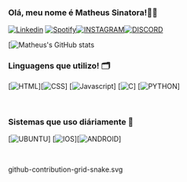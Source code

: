 

### Olá, meu nome é Matheus Sinatora!👨‍💻

[![Linkedin](https://img.shields.io/badge/LinkedIn-0077B5?style=for-the-badge&logo=linkedin&logoColor=white)](https://www.linkedin.com/in/matheussinatora/)
[![Spotify](https://img.shields.io/badge/Spotify-1ED760?&style=for-the-badge&logo=spotify&logoColor=white)](https://open.spotify.com/user/21u4rxyev7ecz73w2znmp4oiy?si=2UXPkdoQT_qMF4ICVxEusg)[![INSTAGRAM](https://img.shields.io/badge/Instagram-E4405F?style=for-the-badge&logo=instagram&logoColor=white)](https://www.instagram.com/_matheussinatora/)[![DISCORD](https://img.shields.io/badge/Discord-7289DA?style=for-the-badge&logo=discord&logoColor=white)](fazeboy#6545)

[![Matheus's GitHub stats](https://github-readme-stats.vercel.app/api?username=matheussinatora&show_icons=true&theme=dracula)

### Linguagens que utilizo! 🗂️

[![HTML]( 	https://img.shields.io/badge/HTML5-E34F26?style=for-the-badge&logo=html5&logoColor=white)][![CSS](https://img.shields.io/badge/CSS-239120?&style=for-the-badge&logo=css3&logoColor=white)] [![Javascript](https://img.shields.io/badge/JavaScript-323330?style=for-the-badge&logo=javascript&logoColor=F7DF1E)] [![C]( 	https://img.shields.io/badge/C-00599C?style=for-the-badge&logo=c&logoColor=white)] [![PYTHON](https://img.shields.io/badge/Python-3776AB?style=for-the-badge&logo=python&logoColor=white)]

<br>


### Sistemas que uso diáriamente 🤖
[![UBUNTU](https://img.shields.io/badge/Ubuntu-E95420?style=for-the-badge&logo=ubuntu&logoColor=white)]
[![IOS](https://img.shields.io/badge/iOS-000000?style=for-the-badge&logo=ios&logoColor=white)][![ANDROID]( 	https://img.shields.io/badge/Android-3DDC84?style=for-the-badge&logo=android&logoColor=white)]

<br>

github-contribution-grid-snake.svg


